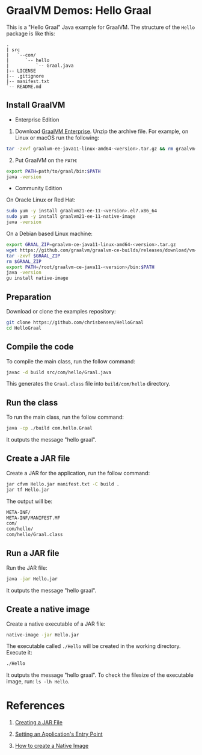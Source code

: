 # GraalVM Demos: Hello Graal

This is a "Hello Graal" Java example for GraalVM.
The structure of the ``Hello`` package is like this:

  ```
  .
  | src
  |   `--com/
  |      `-- hello
  |          `-- Graal.java
  |-- LICENSE
  |-- .gitignore
  |-- manifest.txt
  `-- README.md
  ```

## Install GraalVM

* Enterprise Edition

1. Download [GraalVM Enterprise](https://www.oracle.com/downloads/graalvm-downloads.html).
Unzip the archive file. For example, on Linux or macOS run the following:
  ```bash
  tar -zxvf graalvm-ee-java11-linux-amd64-<version>.tar.gz && rm graalvm-ee-java11-linux-amd64-<version>.tar.gz
  ```
  
2. Put GraalVM on the `PATH`:
  ```bash
  export PATH=path/to/graal/bin:$PATH
  java -version
  ```

* Community Edition

On Oracle Linux or Red Hat:
```bash
sudo yum -y install graalvm21-ee-11-<version>.el7.x86_64
sudo yum -y install graalvm21-ee-11-native-image
java -version
```

On a Debian based Linux machine:
```bash
export GRAAL_ZIP=graalvm-ce-java11-linux-amd64-<version>.tar.gz
wget https://github.com/graalvm/graalvm-ce-builds/releases/download/vm-21.0.0.2/$GRAAL_ZIP
tar -zxvf $GRAAL_ZIP
rm $GRAAL_ZIP
export PATH=/root/graalvm-ce-java11-<version>/bin:$PATH
java -version
gu install native-image
```

## Preparation

Download or clone the examples repository:
```bash
git clone https://github.com/chrisbensen/HelloGraal
cd HelloGraal
```

## Compile the code

To compile the main class, run the follow command:
```bash
javac -d build src/com/hello/Graal.java
```
This generates the `Graal.class` file into `build/com/hello` directory.

## Run the class

To run the main class, run the follow command:
```bash
java -cp ./build com.hello.Graal
```
It outputs the message "hello graal".

## Create a JAR file

Create a JAR for the application, run the follow command:
```bash
jar cfvm Hello.jar manifest.txt -C build .
jar tf Hello.jar
```
The output will be:
```bash
META-INF/
META-INF/MANIFEST.MF
com/
com/hello/
com/hello/Graal.class
```

## Run a JAR file

Run the JAR file:
```bash
java -jar Hello.jar
```

It outputs the message "hello graal".

## Create a native image

Create a native executable of a JAR file:
```bash
native-image -jar Hello.jar
```
The executable called `./Hello` will be created in the working directory.
Execute it:
```bash
./Hello
```
It outputs the message "hello graal". To check the filesize of the executable image, run: `ls -lh Hello`.

# References

1. [Creating a JAR File](https://docs.oracle.com/javase/tutorial/deployment/jar/build.html)

1. [Setting an Application's Entry Point](http://docs.oracle.com/javase/tutorial/deployment/jar/appman.html)

1. [How to create a Native Image](https://www.graalvm.org/reference-manual/native-image)
